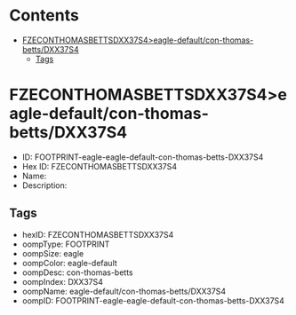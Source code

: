 



Contents
========

* [FZECONTHOMASBETTSDXX37S4>eagle-default/con-thomas-betts/DXX37S4](#fzeconthomasbettsdxx37s4eagle-defaultcon-thomas-bettsdxx37s4)
	* [Tags](#tags)

# FZECONTHOMASBETTSDXX37S4>eagle-default/con-thomas-betts/DXX37S4

- ID: FOOTPRINT-eagle-eagle-default-con-thomas-betts-DXX37S4
- Hex ID: FZECONTHOMASBETTSDXX37S4
- Name: 
- Description: 

## Tags

- hexID: FZECONTHOMASBETTSDXX37S4
- oompType: FOOTPRINT
- oompSize: eagle
- oompColor: eagle-default
- oompDesc: con-thomas-betts
- oompIndex: DXX37S4
- oompName: eagle-default/con-thomas-betts/DXX37S4
- oompID: FOOTPRINT-eagle-eagle-default-con-thomas-betts-DXX37S4
